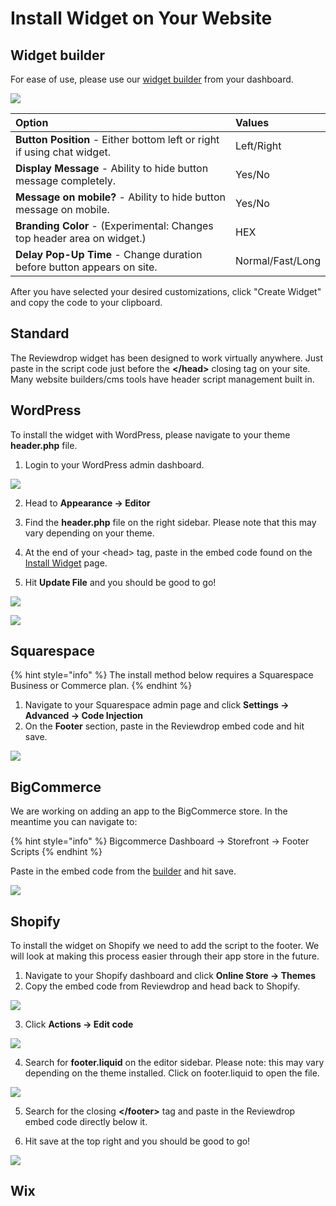 # Install Widget on Your Website

## Widget builder

For ease of use, please use our [widget builder](https://reviewdrop.io/embed) from your dashboard.

![](../.gitbook/assets/widget-graphic.png)

| Option | Values |
| :--- | :--- |
| **Button Position** - Either bottom left or right if using chat widget. | Left/Right |
| **Display Message** - Ability to hide button message completely. | Yes/No |
| **Message on mobile?** - Ability to hide button message on mobile. | Yes/No |
| **Branding Color** - \(Experimental: Changes top header area on widget.\) | HEX |
| **Delay Pop-Up Time** - Change duration before button appears on site. | Normal/Fast/Long |

After you have selected your desired customizations, click "Create Widget" and copy the code to your clipboard.

## Standard

The Reviewdrop widget has been designed to work virtually anywhere. Just paste in the script code just before the **&lt;/head&gt;** closing tag on your site. Many website builders/cms tools have header script management built in. 

## WordPress

To install the widget with WordPress, please navigate to your theme **header.php** file.

1. Login to your WordPress admin dashboard.

![](../.gitbook/assets/screenshot-2018-12-08-at-14.02.59.png)

2. Head to **Appearance -&gt; Editor**

3. Find the **header.php** file on the right sidebar. Please note that this may vary depending on your theme.

4. At the end of your &lt;head&gt; tag, paste in the embed code found on the [Install Widget](https://reviewdrop.io/embed) page.

5. Hit **Update File** and you should be good to go!

![](../.gitbook/assets/screenshot-2018-12-08-at-14.04.40.png)

![](../.gitbook/assets/wp.gif)

## Squarespace

{% hint style="info" %}
The install method below requires a Squarespace Business or Commerce plan.
{% endhint %}

1. Navigate to your Squarespace admin page and click **Settings -&gt; Advanced -&gt; Code Injection**
2. On the **Footer** section, paste in the Reviewdrop embed code and hit save.

![](../.gitbook/assets/squarespace.gif)

## BigCommerce

We are working on adding an app to the BigCommerce store. In the meantime you can navigate to:

{% hint style="info" %}
Bigcommerce Dashboard -&gt; Storefront -&gt; Footer Scripts
{% endhint %}

Paste in the embed code from the [builder](customise-widget-looks.md) and hit save.

![](../.gitbook/assets/bc.gif)

## Shopify

To install the widget on Shopify we need to add the script to the footer. We will look at making this process easier through their app store in the future.

1. Navigate to your Shopify dashboard and click **Online Store -&gt; Themes**
2. Copy the embed code from Reviewdrop and head back to Shopify.

![](../.gitbook/assets/screenshot-2018-12-22-at-12.57.31.png)

3. Click **Actions -&gt; Edit code** 

![](../.gitbook/assets/screenshot-2018-12-22-at-13.00.02.png)

4. Search for **footer.liquid** on the editor sidebar. Please note: this may vary depending on the theme installed. Click on footer.liquid to open the file.

![](../.gitbook/assets/screenshot-2018-12-22-at-13.01.28.png)

5. Search for the closing **&lt;/footer&gt;** tag and paste in the Reviewdrop embed code directly below it.

6. Hit save at the top right and you should be good to go!

![](../.gitbook/assets/shopify.gif)

## Wix

